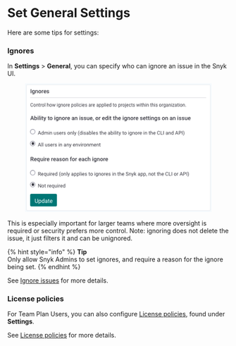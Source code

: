 # Set General Settings

Here are some tips for settings:

### **Ignores**

In **Settings** > **General**, you can specify who can ignore an issue in the Snyk UI.

<figure><img src="../../../.gitbook/assets/Screenshot 2022-09-01 at 14.41.02.png" alt=""><figcaption></figcaption></figure>

This is especially important for larger teams where more oversight is required or security prefers more control. Note: ignoring does not delete the issue, it just filters it and can be unignored.

{% hint style="info" %}
**Tip**\
Only allow Snyk Admins to set ignores, and require a reason for the ignore being set.
{% endhint %}

See [Ignore issues](../../../features/fixing-and-prioritizing-issues/issue-management/ignore-issues.md) for more details.

### License policies

For Team Plan Users, you can also configure [License policies](https://docs.snyk.io/products/snyk-open-source/licenses), found under **Settings**.

See [License policies](set-general-settings.md#license-policies) for more details.
